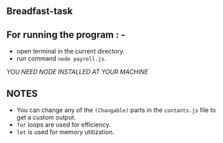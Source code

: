 ## Breadfast-task

## For running the program : -
* open terminal in the current directory.
* run command `node payroll.js`.

*YOU NEED NODE INSTALLED AT YOUR MACHINE*

## NOTES
* You can change any of the `(Changable)` parts in the `contants.js` file to get a custom output.
* `for` loops are used for efficiency.
* `let` is used for memory utitization.
